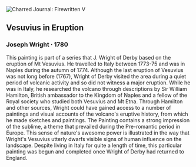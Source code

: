 <div class="artwork-of-the-day">
  <div class="container">
    <div class="img-wrapper">
      <img
        src="https://uploads5.wikiart.org/images/joseph-wright/vesuvius-in-eruption.jpg!Large.jpg"
        alt="Charred Journal: Firewritten V" />
    </div>
    <div class="artwork-detail">
      <div class="artwork-origin"> 
        <h2 class="artwork-name">Vesuvius in Eruption</h2>
        <h3 class="artist">
          Joseph Wright
                    ·  1780
        </h3>
      </div>
      <p class="description">
        <span class="artwork-description-text ng-binding" ng-bind-html="viewModel.ArtworkOfTheDay.Description | unsafe">This painting is part of a series that J. Wright of Derby based on the eruption of Mt Vesuvius. He travelled to Italy between 1773-75 and was in Naples during the autumn of 1774. Although the last eruption of Vesuvius was not long before (1767), Wright of Derby visited the area during a quiet period of volcanic activity and so did not witness a major eruption. While he was in Italy, he researched the volcano through descriptions by Sir William Hamilton, British ambassador to the Kingdom of Naples and a fellow of the Royal society who studied both Vesuvius and Mt Etna. Through Hamilton and other sources, Wright could have gained access to a number of paintings and visual accounts of the volcano's eruptive history, from which he made sketches and paintings. The Painting contains a strong impression of the sublime, a theme that prevailed during the Pre-romantic period in Europe. This sense of nature's awesome power is illustrated in the way that Wright's Vesuvius utterly dwarfs visible signs of human influence on the landscape. Despite living in Italy for quite a length of time, this particular painting was begun and completed once Wright of Derby had returned to England.</span>
                        <div class="text-shadow-container" ng-show="showShadow" style=""></div>
      </p>
    </div>
  </div>

</div>
